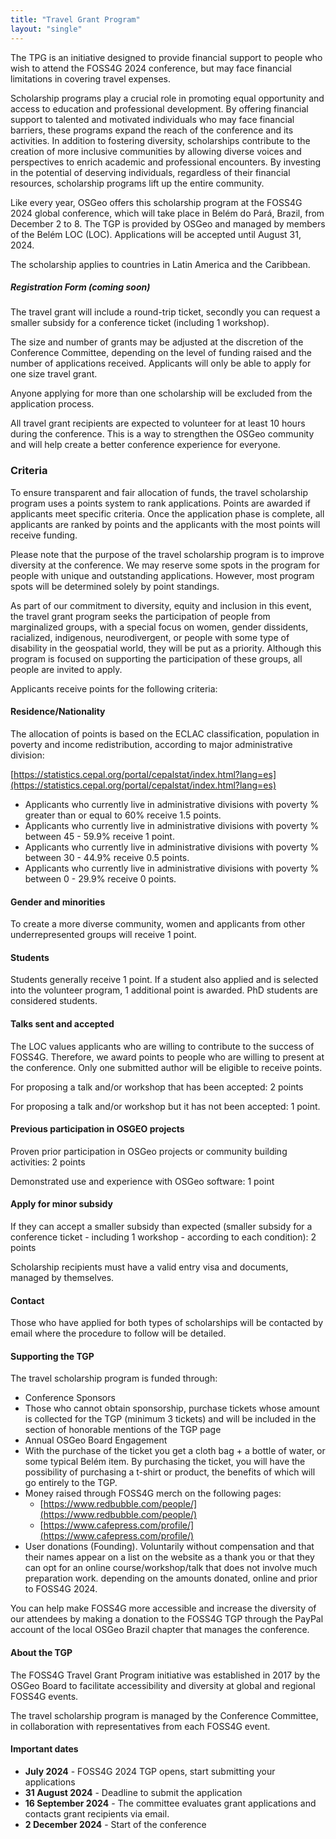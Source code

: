 ```yaml
---
title: "Travel Grant Program"
layout: "single"
---
```


The TPG is an initiative designed to provide financial support to people who wish to attend the FOSS4G 2024 conference, but may face financial limitations in covering travel expenses.

Scholarship programs play a crucial role in promoting equal opportunity and access to education and professional development. By offering financial support to talented and motivated individuals who may face financial barriers, these programs expand the reach of the conference and its activities. In addition to fostering diversity, scholarships contribute to the creation of more inclusive communities by allowing diverse voices and perspectives to enrich academic and professional encounters. By investing in the potential of deserving individuals, regardless of their financial resources, scholarship programs lift up the entire community.

Like every year, OSGeo offers this scholarship program at the FOSS4G 2024 global conference, which will take place in Belém do Pará, Brazil, from December 2 to 8.
The TGP is provided by OSGeo and managed by members of the Belém LOC (LOC). Applications will be accepted until August 31, 2024.

The scholarship applies to countries in Latin America and the Caribbean.

##### **Registration Form (coming soon)**

The travel grant will include a round-trip ticket, secondly you can request a smaller subsidy for a conference ticket (including 1 workshop).

The size and number of grants may be adjusted at the discretion of the Conference Committee, depending on the level of funding raised and the number of applications received. Applicants will only be able to apply for one size travel grant.

Anyone applying for more than one scholarship will be excluded from the application process.

All travel grant recipients are expected to volunteer for at least 10 hours during the conference. This is a way to strengthen the OSGeo community and will help create a better conference experience for everyone.

### Criteria

To ensure transparent and fair allocation of funds, the travel scholarship program uses a points system to rank applications. Points are awarded if applicants meet specific criteria. Once the application phase is complete, all applicants are ranked by points and the applicants with the most points will receive funding.

Please note that the purpose of the travel scholarship program is to improve diversity at the conference. We may reserve some spots in the program for people with unique and outstanding applications. However, most program spots will be determined solely by point standings.

As part of our commitment to diversity, equity and inclusion in this event, the travel grant program seeks the participation of people from marginalized groups, with a special focus on women, gender dissidents, racialized, indigenous, neurodivergent, or people with some type of disability in the geospatial world, they will be put as a priority. Although this program is focused on supporting the participation of these groups, all people are invited to apply.

Applicants receive points for the following criteria:

#### Residence/Nationality

The allocation of points is based on the ECLAC classification, population in poverty and income redistribution, according to major administrative division:

[https://statistics.cepal.org/portal/cepalstat/index.html?lang=es](https://statistics.cepal.org/portal/cepalstat/index.html?lang=es)

- Applicants who currently live in administrative divisions with poverty % greater than or equal to 60% receive 1.5 points.
- Applicants who currently live in administrative divisions with poverty % between 45 - 59.9% receive 1 point.
- Applicants who currently live in administrative divisions with poverty % between 30 - 44.9% receive 0.5 points.
- Applicants who currently live in administrative divisions with poverty % between 0 - 29.9% receive 0 points.

#### Gender and minorities

To create a more diverse community, women and applicants from other underrepresented groups will receive 1 point.

#### Students

Students generally receive 1 point. If a student also applied and is selected into the volunteer program, 1 additional point is awarded. PhD students are considered students.

#### Talks sent and accepted

The LOC values ​​applicants who are willing to contribute to the success of FOSS4G. Therefore, we award points to people who are willing to present at the conference. Only one submitted author will be eligible to receive points.

For proposing a talk and/or workshop that has been accepted: 2 points

For proposing a talk and/or workshop but it has not been accepted: 1 point.

#### Previous participation in OSGEO projects

Proven prior participation in OSGeo projects or community building activities: 2 points

Demonstrated use and experience with OSGeo software: 1 point

#### Apply for minor subsidy

If they can accept a smaller subsidy than expected (smaller subsidy for a conference ticket - including 1 workshop - according to each condition): 2 points

Scholarship recipients must have a valid entry visa and documents, managed by themselves.

#### Contact

Those who have applied for both types of scholarships will be contacted by email where the procedure to follow will be detailed.

#### Supporting the TGP

The travel scholarship program is funded through:

- Conference Sponsors
- Those who cannot obtain sponsorship, purchase tickets whose amount is collected for the TGP (minimum 3 tickets) and will be included in the section of honorable mentions of the TGP page
- Annual OSGeo Board Engagement
- With the purchase of the ticket you get a cloth bag + a bottle of water, or some typical Belém item. By purchasing the ticket, you will have the possibility of purchasing a t-shirt or product, the benefits of which will go entirely to the TGP.
- Money raised through FOSS4G merch on the following pages:
  - [https://www.redbubble.com/people/](https://www.redbubble.com/people/)
  - [https://www.cafepress.com/profile/](https://www.cafepress.com/profile/)
- User donations (Founding). Voluntarily without compensation and that their names appear on a list on the website as a thank you or that they can opt for an online course/workshop/talk that does not involve much preparation work. depending on the amounts donated, online and prior to FOSS4G 2024.

You can help make FOSS4G more accessible and increase the diversity of our attendees by making a donation to the FOSS4G TGP through the PayPal account of the local OSGeo Brazil chapter that manages the conference.

#### About the TGP

The FOSS4G Travel Grant Program initiative was established in 2017 by the OSGeo Board to facilitate accessibility and diversity at global and regional FOSS4G events.

The travel scholarship program is managed by the Conference Committee, in collaboration with representatives from each FOSS4G event.


#### Important dates

- **July 2024** - FOSS4G 2024 TGP opens, start submitting your applications
- **31 August 2024** - Deadline to submit the application
- **16 September 2024** - The committee evaluates grant applications and contacts grant recipients via email.
- **2 December 2024** - Start of the conference